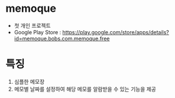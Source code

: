 # memoque
- 첫 개인 프로젝트
- Google Play Store : https://play.google.com/store/apps/details?id=memoque.bobs.com.memoque.free

# 특징
1. 심플한 메모장
2. 메모별 날짜를 설정하여 해당 메모를 알람받을 수 있는 기능을 제공
